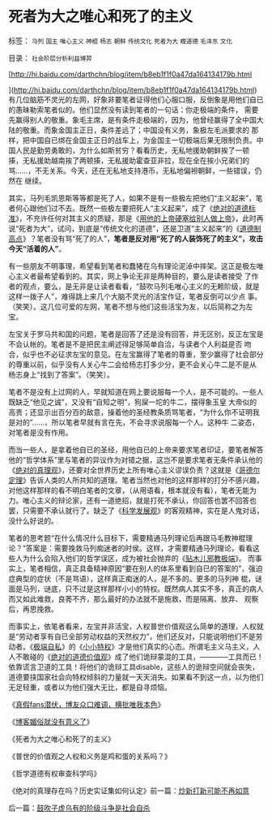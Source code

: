 # 死者为大之唯心和死了的主义

标签： `马列` `国主` `唯心主义` `神棍` `杨志` `朝鲜` `传统文化` `死者为大` `癁道德` `毛泽东` `文化` 

目录： `社会阶层分析利益博羿`

[http://hi.baidu.com/darthchn/blog/item/b8eb1f1f0a47da164134179b.html

](http://hi.baidu.com/darthchn/blog/item/b8eb1f1f0a47da164134179b.html)有几位脑筋不灵光的左网，好象非要笔者证得他们心服口服，反倒象是用他们自已的愚昧勒索笔者似的。他们显然没有读到笔者的一句话：你走极端的条件，
需要先赢得别人的敬重。象毛主席，是有条件走极端的，因为，他曾经赢得了全中国大陆的敬重。而象金国主正日，条件差远了；中国没有义务，象极左毛派要求的
那样，把中国自已绑在金国主正日的战车上，为金国主一切极端后果无限制负责。中国人民是勤劳勇敢的，为什么如斯贫穷？看看历史，无私地援助朝鲜挨了一顿
揍，无私援助越南挨了两顿揍，无私援助霍查亚非拉，现在全在挨小兄弟们的骂……，不无关系。今天，还在无私地支持港币，无私地偏袒朝鲜，一些错误，仍然在
继续。



其实，马列毛凯恩斯等等都是死了人，如果不是有一些极左把他们“主义起来”，笔者何心跟他们过不去。既然一些极左要把死人“主义起来”，成了《[绝对的道德标准](../../../2009/3/11/信仰，个人世界观的基础断言；不是绝对的道德标准.md)》，不充许任何对其主义的质疑，那是《[用他的上帝硬塞给别人做上帝](../../../2009/6/25/My&nbsp;God!我的上帝！绝对的真理存在吗？.md)》，此时再说“死者为大”，试问，到底是“传统文化的道德”，还是卫道“主义起来”的《[道德制高点](../../../2009/6/10/抢夺道德制高点是危险的政治游戏.md)》？笔者没有骂“死了的人”，**笔者是反对用“死了的人装饰死了的主义”，攻击今天“活着的人”**。

有一些朋友不明事理，希望看到笔者和蠢猪在乌有理论泥淖中摔架。这正是极左唯心主义者最希望看到的。其实，网上争论无非是两种目的，要么是读者接受
了作者的观点，要么，是无非是让读者看看，“鼓吹马列毛唯心主义的无赖阶级，就是这样一拨子人”，难得跳上来几个大脑不灵光的活宝作证，笔者反倒可以少点
事。（笑笑）。这几位可爱的左网，笔者不想与他们这些活宝为友，以后简称之为左宝。

左宝关于罗马共和国的问题，笔者是回答了还是没有回答，并无区别，反正左宝是不会认帐的。笔者是不是把民主阐述得足够简单自洽，与读者个人利益是否
吻合，似乎也不必征求左宝的意见。在左宝赢得了笔者的尊重，至少赢得了社会部分的尊重以前，似乎没有人关心牛二会给杨志打多少分，更不会关心牛二是不是从
杨志身上“找到了答案”。（笑笑）。

笔者不是没有上过网的人，早就知道在网上要说服每一个人，是不可能的。一些人既缺乏“他见之诚”，又没有“自知之明”，狗屎一坨的牛二，摆得象玉皇
大帝似的高贵；还显示出百分百的敌意，操着他的圣经教条质骂笔者，“为什么你不证明我是对的”……，所以笔者早就有言在先，不会寻求说服每一个人。这种牛
二姿态，对笔者是没有作用。

而当一些人，是拿着他自已的圣经，用他自已的上帝来要求笔者印证，要笔者解答他的“哲学体系”里与笔者的异议作为对错之据，这岂不是要求笔者无条件承认他的《[绝对的真理观](../../../2009/3/11/信仰，个人世界观的基础断言；不是绝对的道德标准.md)》，还要对全世界历史上所有唯心主义谬误负责？这就是《[哥德尔定理](../../../2009/6/6/哥德尔悖论定理，唯心哲学的恶梦.md)》告诉人类的人所共知的道理。笔者当然也对他的这样那样的打分不感兴趣，对他这样那样的看不明白笔者的文章，（从用语看，根本就没有看），笔者无能为力。唯心主义的辩论家，还有一道绝招，就是打死不承认，你回答也罢不回答也罢，只需要不承认就行了。缺乏了《[科学发展观](../../../2009/4/25/科学，民主和科学的发展观.md)》的客观精神，实在是人鬼对话，没什么好说的。

笔者的思考题“在什么情况什么目标下，需要精通马列理论后再跟马毛教神棍理论？”答案是：需要挽救马列痴迷者的时侯。这样，才需要精通马列理论，看看这些人为什么会陷入他们的哲学误区，成为被社会抛弃的《[贴木儿邪教极端](../../../2009/6/7/贴木儿邪教的极端可能只是退而无忧的小小的特权.md)》。
而事实上，笔者相信，真正具备精神原因“要在别人的体系里看到自已的答案的”，强迫症典型的症状（不是骂语），这样真正痴迷的人，是不多的。更多的马列神
棍，谜面是马列，谜底，只不过是这样那样小小的特权。既然病人其实不多，真正的病人而又如此难救，良莠不齐，那么最好的办法就不是施救，而是隔离、放弃、
观察后，再思挽救。

而事实上，依笔者看来，左宝并非活宝，人权普世价值观这么简单的道理，人权就是“劳动者享有自已全部劳动权益的天然权力”，他们还反对，只能说明他们不是劳动者。《[极端自私](../../../2009/3/26/人性本私！无私与自私是同义词.md)》的《[小小特权](../../../2009/6/7/贴木儿邪教的极端可能只是退而无忧的小小的特权.md)》才是他们真实的心态。所谓毛主义马主义，人人不敢碰的《[绝对的道德价值观](../../../2009/3/11/信仰，个人世界观的基础断言；不是绝对的道德标准.md)》成了他们诡辩蒙混的工具，————工具而已！依靠谎言卫道的工具！将他们的诡辩工具disable，这些人的诡辩空间就会丧失，道德要挟国家社会向特权倾斜的力量就一天天消失。如果看不到这一点，以为他们无足轻重，或者以为他们强大无比，都是自寻烦恼。



《[真假fans潜伏，博友众口难调，横批唯我本色](../../../2009/6/29/真假潜伏,众fans难调，唯我本色.md)》

《[博客媚俗就没有意义了](../../../2009/6/30/博客媚俗丧失独立观点就没有价值了.md)》

《死者为大之唯心和死了的主义》

《普世的价值观之人权和义务是鸡和蛋的关系吗？》

《哲学道德有权审查科学吗》

《绝对的真理存在吗？历史实证集如何认定》前一篇：[炒新打新可能不再如意](../../../2009/7/1/炒新打新可能不再如意.md)

后一篇：[鼓吹子虚乌有的阶级斗争是社会自杀](../../../2009/7/1/鼓吹子虚乌有的阶级斗争是社会自杀.md)